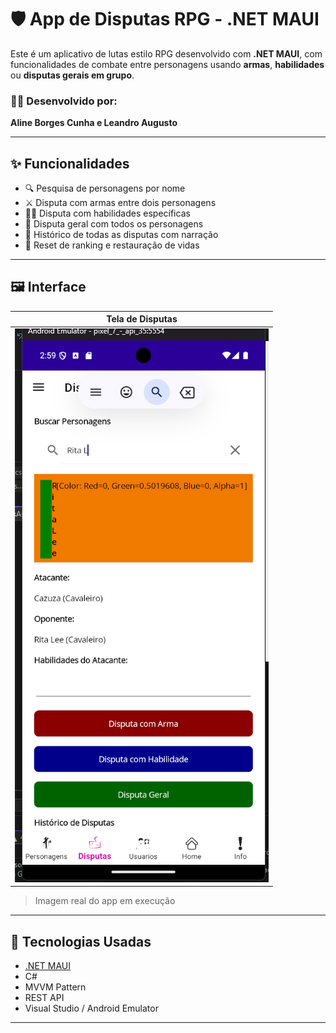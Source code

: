 # 🛡️ App de Disputas RPG - .NET MAUI

Este é um aplicativo de lutas estilo RPG desenvolvido com **.NET MAUI**, com funcionalidades de combate entre personagens usando **armas**, **habilidades** ou **disputas gerais em grupo**.

### 👩‍💻 Desenvolvido por:
**Aline Borges Cunha e Leandro Augusto**

---

## ✨ Funcionalidades

- 🔍 Pesquisa de personagens por nome
- ⚔️ Disputa com armas entre dois personagens
- 🧙‍♂️ Disputa com habilidades específicas
- 👥 Disputa geral com todos os personagens
- 🧾 Histórico de todas as disputas com narração
- 🔄 Reset de ranking e restauração de vidas

---

## 🖼️ Interface

| Tela de Disputas |
|------------------|
| ![Screenshot](AppRpgEtec/Assets/disputa_view.png) |

> Imagem real do app em execução

---

## 🧠 Tecnologias Usadas

- [.NET MAUI](https://learn.microsoft.com/pt-br/dotnet/maui/)
- C#
- MVVM Pattern
- REST API
- Visual Studio / Android Emulator

---

